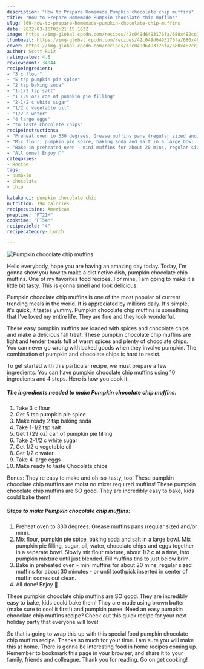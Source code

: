 ```yaml
---
description: "How to Prepare Homemade Pumpkin chocolate chip muffins"
title: "How to Prepare Homemade Pumpkin chocolate chip muffins"
slug: 869-how-to-prepare-homemade-pumpkin-chocolate-chip-muffins
date: 2022-03-15T03:21:15.163Z
image: https://img-global.cpcdn.com/recipes/42c049d6493176fa/680x482cq70/pumpkin-chocolate-chip-muffins-recipe-main-photo.jpg
thumbnail: https://img-global.cpcdn.com/recipes/42c049d6493176fa/680x482cq70/pumpkin-chocolate-chip-muffins-recipe-main-photo.jpg
cover: https://img-global.cpcdn.com/recipes/42c049d6493176fa/680x482cq70/pumpkin-chocolate-chip-muffins-recipe-main-photo.jpg
author: Scott Ruiz
ratingvalue: 4.8
reviewcount: 34044
recipeingredient:
- "3 c flour"
- "5 tsp pumpkin pie spice"
- "2 tsp baking soda"
- "1-1/2 tsp salt"
- "1 (29 oz) can of pumpkin pie filling"
- "2-1/2 c white sugar"
- "1/2 c vegetable oil"
- "1/2 c water"
- "4 large eggs"
- "to taste Chocolate chips"
recipeinstructions:
- "Preheat oven to 330 degrees. Grease muffins pans (regular sized and/or mini)."
- "Mix flour, pumpkin pie spice, baking soda and salt in a large bowl. Mix pumpkin pie filling, sugar, oil, water, chocolate chips and eggs together in a separate bowl. Slowly stir flour mixture, about 1/2 c at a time, into pumpkin mixture until just blended. Fill muffins tins to just below brim."
- "Bake in preheated oven - mini muffins for about 20 mins, regular sized muffins for about 30 minutes - or until toothpick inserted in center of muffin comes out clean."
- "All done! Enjoy 🙂"
categories:
- Recipe
tags:
- pumpkin
- chocolate
- chip

katakunci: pumpkin chocolate chip 
nutrition: 194 calories
recipecuisine: American
preptime: "PT21M"
cooktime: "PT54M"
recipeyield: "4"
recipecategory: Lunch

---
```



![Pumpkin chocolate chip muffins](https://img-global.cpcdn.com/recipes/42c049d6493176fa/680x482cq70/pumpkin-chocolate-chip-muffins-recipe-main-photo.jpg)

Hello everybody, hope you are having an amazing day today. Today, I'm gonna show you how to make a distinctive dish, pumpkin chocolate chip muffins. One of my favorites food recipes. For mine, I am going to make it a little bit tasty. This is gonna smell and look delicious.

Pumpkin chocolate chip muffins is one of the most popular of current trending meals in the world. It is appreciated by millions daily. It's simple, it's quick, it tastes yummy. Pumpkin chocolate chip muffins is something that I've loved my entire life. They are fine and they look wonderful.

These easy pumpkin muffins are loaded with spices and chocolate chips and make a delicious fall treat. These pumpkin chocolate chip muffins are light and tender treats full of warm spices and plenty of chocolate chips. You can never go wrong with baked goods when they involve pumpkin. The combination of pumpkin and chocolate chips is hard to resist.


To get started with this particular recipe, we must prepare a few ingredients. You can have pumpkin chocolate chip muffins using 10 ingredients and 4 steps. Here is how you cook it.

<!--inarticleads1-->

##### The ingredients needed to make Pumpkin chocolate chip muffins:

1. Take 3 c flour
1. Get 5 tsp pumpkin pie spice
1. Make ready 2 tsp baking soda
1. Take 1-1/2 tsp salt
1. Get 1 (29 oz) can of pumpkin pie filling
1. Take 2-1/2 c white sugar
1. Get 1/2 c vegetable oil
1. Get 1/2 c water
1. Take 4 large eggs
1. Make ready to taste Chocolate chips


Bonus: They&#39;re easy to make and oh-so-tasty, too! These pumpkin chocolate chip muffins are moist no mixer required muffins! These pumpkin chocolate chip muffins are SO good. They are incredibly easy to bake, kids could bake them! 

<!--inarticleads2-->

##### Steps to make Pumpkin chocolate chip muffins:

1. Preheat oven to 330 degrees. Grease muffins pans (regular sized and/or mini).
1. Mix flour, pumpkin pie spice, baking soda and salt in a large bowl. Mix pumpkin pie filling, sugar, oil, water, chocolate chips and eggs together in a separate bowl. Slowly stir flour mixture, about 1/2 c at a time, into pumpkin mixture until just blended. Fill muffins tins to just below brim.
1. Bake in preheated oven - mini muffins for about 20 mins, regular sized muffins for about 30 minutes - or until toothpick inserted in center of muffin comes out clean.
1. All done! Enjoy 🙂


These pumpkin chocolate chip muffins are SO good. They are incredibly easy to bake, kids could bake them! They are made using brown butter (make sure to cool it first!) and pumpkin puree. Need an easy pumpkin chocolate chip muffins recipe? Check out this quick recipe for your next holiday party that everyone will love! 

So that is going to wrap this up with this special food pumpkin chocolate chip muffins recipe. Thanks so much for your time. I am sure you will make this at home. There is gonna be interesting food in home recipes coming up. Remember to bookmark this page in your browser, and share it to your family, friends and colleague. Thank you for reading. Go on get cooking!
